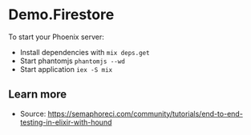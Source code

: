 # Demo.Firestore

To start your Phoenix server:

  * Install dependencies with `mix deps.get`
  * Start phantomjs `phantomjs --wd`
  * Start application `iex -S mix`

## Learn more
  * Source: https://semaphoreci.com/community/tutorials/end-to-end-testing-in-elixir-with-hound